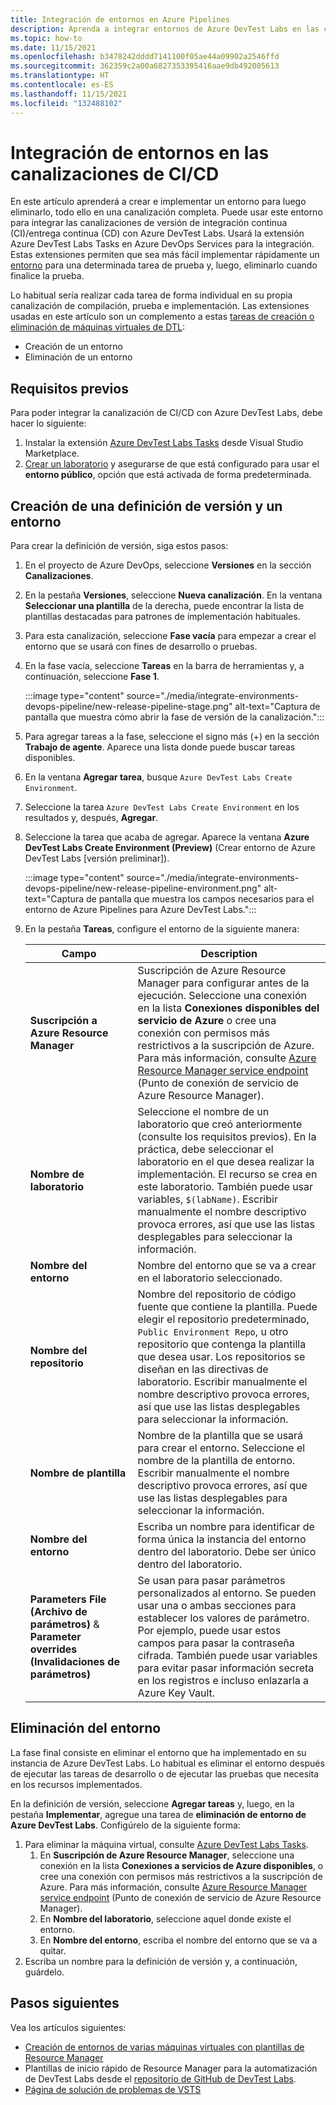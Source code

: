 ```yaml
---
title: Integración de entornos en Azure Pipelines
description: Aprenda a integrar entornos de Azure DevTest Labs en las canalizaciones de integración continua (CI) y entrega continua (CD) de Azure DevOps.
ms.topic: how-to
ms.date: 11/15/2021
ms.openlocfilehash: b3478242dddd7141100f05ae44a09902a2546ffd
ms.sourcegitcommit: 362359c2a00a6827353395416aae9db492005613
ms.translationtype: HT
ms.contentlocale: es-ES
ms.lasthandoff: 11/15/2021
ms.locfileid: "132488102"
---
```

# <a name="integrate-environments-into-your-cicd-pipelines"></a>Integración de entornos en las canalizaciones de CI/CD 
En este artículo aprenderá a crear e implementar un entorno para luego eliminarlo, todo ello en una canalización completa. Puede usar este entorno para integrar las canalizaciones de versión de integración continua (CI)/entrega continua (CD) con Azure DevTest Labs. Usará la extensión Azure DevTest Labs Tasks en Azure DevOps Services para la integración. Estas extensiones permiten que sea más fácil implementar rápidamente un [entorno](devtest-lab-test-env.md) para una determinada tarea de prueba y, luego, eliminarlo cuando finalice la prueba. 

Lo habitual sería realizar cada tarea de forma individual en su propia canalización de compilación, prueba e implementación. Las extensiones usadas en este artículo son un complemento a estas [tareas de creación o eliminación de máquinas virtuales de DTL](devtest-lab-integrate-ci-cd.md):

- Creación de un entorno
- Eliminación de un entorno

## <a name="prerequisites"></a>Requisitos previos
Para poder integrar la canalización de CI/CD con Azure DevTest Labs, debe hacer lo siguiente: 
1. Instalar la extensión [Azure DevTest Labs Tasks](https://marketplace.visualstudio.com/items?itemName=ms-azuredevtestlabs.tasks) desde Visual Studio Marketplace. 
1. [Crear un laboratorio](devtest-lab-create-lab.md) y asegurarse de que está configurado para usar el **entorno público**, opción que está activada de forma predeterminada.

## <a name="create-a-release-definition--environment"></a>Creación de una definición de versión y un entorno
Para crear la definición de versión, siga estos pasos:

1. En el proyecto de Azure DevOps, seleccione **Versiones** en la sección **Canalizaciones**.
1. En la pestaña **Versiones**, seleccione **Nueva canalización**.  En la ventana **Seleccionar una plantilla** de la derecha, puede encontrar la lista de plantillas destacadas para patrones de implementación habituales. 
1. Para esta canalización, seleccione **Fase vacía** para empezar a crear el entorno que se usará con fines de desarrollo o pruebas.
1. En la fase vacía, seleccione **Tareas** en la barra de herramientas y, a continuación, seleccione **Fase 1**.

   :::image type="content" source="./media/integrate-environments-devops-pipeline/new-release-pipeline-stage.png" alt-text="Captura de pantalla que muestra cómo abrir la fase de versión de la canalización.":::

1. Para agregar tareas a la fase, seleccione el signo más (+) en la sección **Trabajo de agente**. Aparece una lista donde puede buscar tareas disponibles. 
1. En la ventana **Agregar tarea**, busque `Azure DevTest Labs Create Environment`.
1. Seleccione la tarea `Azure DevTest Labs Create Environment` en los resultados y, después, **Agregar**.
1. Seleccione la tarea que acaba de agregar. Aparece la ventana **Azure DevTest Labs Create Environment (Preview)** (Crear entorno de Azure DevTest Labs [versión preliminar]).

   :::image type="content" source="./media/integrate-environments-devops-pipeline/new-release-pipeline-environment.png" alt-text="Captura de pantalla que muestra los campos necesarios para el entorno de Azure Pipelines para Azure DevTest Labs.":::

2. En la pestaña **Tareas**, configure el entorno de la siguiente manera:

   |Campo|Description|
   |-----|-----------|
   |**Suscripción a Azure Resource Manager**|Suscripción de Azure Resource Manager para configurar antes de la ejecución. Seleccione una conexión en la lista **Conexiones disponibles del servicio de Azure** o cree una conexión con permisos más restrictivos a la suscripción de Azure. Para más información, consulte [Azure Resource Manager service endpoint](/azure/devops/pipelines/library/service-endpoints) (Punto de conexión de servicio de Azure Resource Manager).|
   |**Nombre de laboratorio**|Seleccione el nombre de un laboratorio que creó anteriormente (consulte los requisitos previos). En la práctica, debe seleccionar el laboratorio en el que desea realizar la implementación. El recurso se crea en este laboratorio.  También puede usar variables, `$(labName)`.  Escribir manualmente el nombre descriptivo provoca errores, así que use las listas desplegables para seleccionar la información.|
   |**Nombre del entorno**|Nombre del entorno que se va a crear en el laboratorio seleccionado.|
   |**Nombre del repositorio**|Nombre del repositorio de código fuente que contiene la plantilla. Puede elegir el repositorio predeterminado, `Public Environment Repo`, u otro repositorio que contenga la plantilla que desea usar. Los repositorios se diseñan en las directivas de laboratorio.  Escribir manualmente el nombre descriptivo provoca errores, así que use las listas desplegables para seleccionar la información.|
   |**Nombre de plantilla**|Nombre de la plantilla que se usará para crear el entorno. Seleccione el nombre de la plantilla de entorno. Escribir manualmente el nombre descriptivo provoca errores, así que use las listas desplegables para seleccionar la información.| 
   |**Nombre del entorno**|Escriba un nombre para identificar de forma única la instancia del entorno dentro del laboratorio.  Debe ser único dentro del laboratorio.|
   |**Parameters File (Archivo de parámetros)**  & **Parameter overrides (Invalidaciones de parámetros)**|Se usan para pasar parámetros personalizados al entorno. Se pueden usar una o ambas secciones para establecer los valores de parámetro. Por ejemplo, puede usar estos campos para pasar la contraseña cifrada. También puede usar variables para evitar pasar información secreta en los registros e incluso enlazarla a Azure Key Vault.|

## <a name="delete-the-environment"></a>Eliminación del entorno
La fase final consiste en eliminar el entorno que ha implementado en su instancia de Azure DevTest Labs. Lo habitual es eliminar el entorno después de ejecutar las tareas de desarrollo o de ejecutar las pruebas que necesita en los recursos implementados.

En la definición de versión, seleccione **Agregar tareas** y, luego, en la pestaña **Implementar**, agregue una tarea de **eliminación de entorno de Azure DevTest Labs**. Configúrelo de la siguiente forma:

1. Para eliminar la máquina virtual, consulte [Azure DevTest Labs Tasks](https://marketplace.visualstudio.com/items?itemName=ms-azuredevtestlabs.tasks).
    1. En **Suscripción de Azure Resource Manager**, seleccione una conexión en la lista **Conexiones a servicios de Azure disponibles**, o cree una conexión con permisos más restrictivos a la suscripción de Azure. Para más información, consulte [Azure Resource Manager service endpoint](/azure/devops/pipelines/library/service-endpoints) (Punto de conexión de servicio de Azure Resource Manager).
    2. En **Nombre del laboratorio**, seleccione aquel donde existe el entorno.
    3. En **Nombre del entorno**, escriba el nombre del entorno que se va a quitar.
2. Escriba un nombre para la definición de versión y, a continuación, guárdelo.

## <a name="next-steps"></a>Pasos siguientes
Vea los artículos siguientes: 
- [Creación de entornos de varias máquinas virtuales con plantillas de Resource Manager](devtest-lab-create-environment-from-arm.md)
- Plantillas de inicio rápido de Resource Manager para la automatización de DevTest Labs desde el [repositorio de GitHub de DevTest Labs](https://github.com/Azure/azure-quickstart-templates).
- [Página de solución de problemas de VSTS](/azure/devops/pipelines/troubleshooting)
